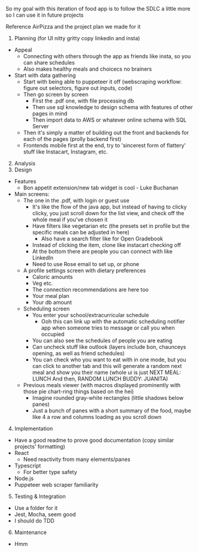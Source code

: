 So my goal with this iteration of food app is to follow the SDLC a little more so I can use it in future projects

Reference AirPizza and the project plan we made for it

1. Planning (for UI nitty gritty copy linkedin and insta)
- Appeal
  - Connecting with others through the app as friends like insta, so you can share schedules
  - Also makes healthy meals and choicecs no brainers
- Start with data gathering
  - Start with being able to puppeteer it off (webscraping workflow: figure out selectors, figure out inputs, code)
  - Then go screen by screen
    - First the .pdf one, with file processing db
    - Then use sql knowledge to design schema with features of other pages in mind
    - Then import data to AWS or whatever online schema with SQL Server
  - Then it's simply a matter of building out the front and backends for each of the pages (prolly backend first)
   - Frontends mobile first at the end, try to 'sincerest form of flattery' stuff like Instacart, Instagram, etc.
2. Analysis
3. Design
- Features
  - Bon appetit extension/new tab widget is cool - Luke Buchanan
- Main screens: 
  - The one in the .pdf, with login or guest use
    - It's like the flow of the java app, but instead of having to clicky clicky, you just scroll down for the list view, and check off the whole meal if you've chosen it
    - Have filters like vegetarian etc (the presets set in profile but the specific meals can be adjusted in here)
      - Also have a search filter like for Open Gradebook
    - Instead of clicking the item, clone like instacart checking off
    - At the bottom there are people you can connect with like LinkedIn
    - Need to use Rose email to set up, or phone
  - A profile settings screen with dietary preferences
    - Caloric amounts
    - Veg etc.
    - The connection recommendations are here too
    - Your meal plan
    - Your db amount
  - Scheduling screen
    - You enter your school/extracurricular schedule
      - Ooh this can link up with the automatic scheduling notifier app when someone tries to message or call you when occupied
    - You can also see the schedules of people you are eating
    - Can uncheck stuff like outlook (layers include bon, chaunceys opening, as well as friend schedules)
    - You can check who you want to eat with in one mode, but you can click to another tab and this will generate a random next meal and show you their name (whole ui is just NEXT MEAL: LUNCH And then, RANDOM LUNCH BUDDY: JUANITA)
  - Previous meals viewer (with macros displayed prominently with those pie chart-ring things based on the hei)
    - Imagine rounded gray-white rectangles (little shadows below panes)
    - Just a bunch of panes with a short summary of the food, maybe like 4 a row and columns loading as you scroll down
4. Implementation
- Have a good readme to prove good documentation (copy similar projects' formatting)
- React
  - Need reactivity from many elements/panes
- Typescript
  - For better type safety
- Node.js
 - Puppeteer web scraper familiarity
5. Testing & Integration
- Use a folder for it
- Jest, Mocha, seem good
- I should do TDD
6. Maintenance
- Hmm